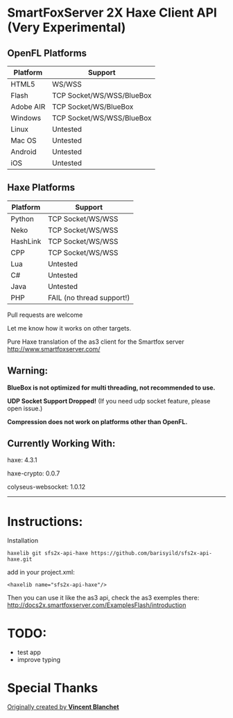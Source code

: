 SmartFoxServer 2X Haxe Client API (Very Experimental)
=======================

OpenFL Platforms
----------------------------------
|Platform|Support|
|--|--|
|HTML5|WS/WSS|
|Flash|TCP Socket/WS/WSS/BlueBox|
|Adobe AIR|TCP Socket/WS/BlueBox|
|Windows|TCP Socket/WS/WSS/BlueBox|
|Linux|Untested|
|Mac OS|Untested|
|Android|Untested|
|iOS|Untested|

Haxe Platforms
----------------------------------
|Platform|Support|
|--|--|
|Python|TCP Socket/WS/WSS|
|Neko|TCP Socket/WS/WSS|
|HashLink|TCP Socket/WS/WSS|
|CPP|TCP Socket/WS/WSS|
|Lua|Untested|
|C#|Untested|
|Java|Untested|
|PHP|FAIL (no thread support!)|

Pull requests are welcome

Let me know how it works on other targets.

Pure Haxe translation of the as3 client for the Smartfox server http://www.smartfoxserver.com/


Warning:
----------------------------------

**BlueBox is not optimized for multi threading, not recommended to use.**

**UDP Socket Support Dropped!** (If you need udp socket feature, please open issue.)

**Compression does not work on platforms other than OpenFL.**


Currently Working With:
----------------------------------

haxe: 4.3.1

haxe-crypto: 0.0.7

colyseus-websocket: 1.0.12

----------------------------------

Instructions:
=====
Installation

```
haxelib git sfs2x-api-haxe https://github.com/barisyild/sfs2x-api-haxe.git
```
add in your project.xml:
```
<haxelib name="sfs2x-api-haxe"/>
```
Then you can use it like the as3 api, check the as3 exemples there:
http://docs2x.smartfoxserver.com/ExamplesFlash/introduction

TODO:
====
* test app
* improve typing

Special Thanks
====
[Originally created by **Vincent Blanchet**](https://github.com/boorik/smartfox-haxe-client)